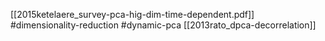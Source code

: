 [[2015ketelaere_survey-pca-hig-dim-time-dependent.pdf]]
#dimensionality-reduction #dynamic-pca
[[2013rato_dpca-decorrelation]]
